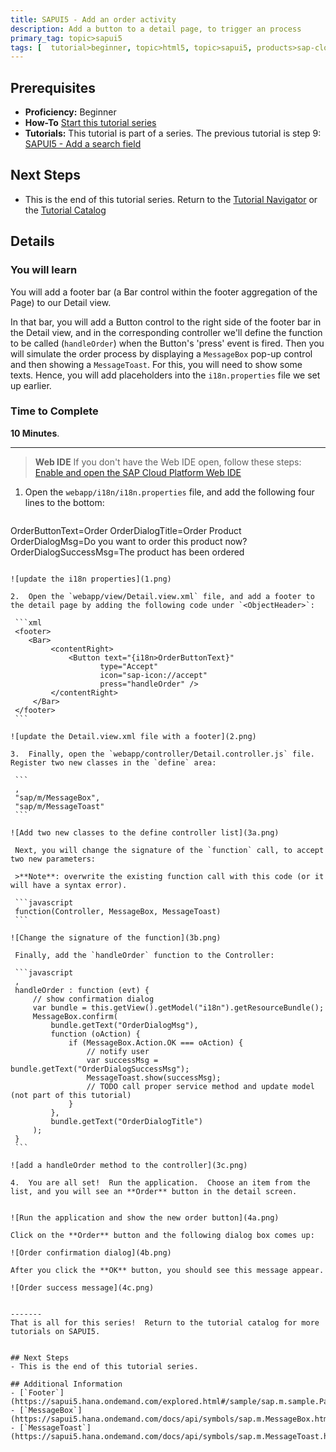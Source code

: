 ```yaml
---
title: SAPUI5 - Add an order activity
description: Add a button to a detail page, to trigger an process
primary_tag: topic>sapui5
tags: [  tutorial>beginner, topic>html5, topic>sapui5, products>sap-cloud-platform ]
---
```

## Prerequisites  
- **Proficiency:** Beginner
- **How-To** [Start this tutorial series](https://www.sap.com/developer/tutorials/sapui5-webide-open-webide.html)
- **Tutorials:** This tutorial is part of a series.  The previous tutorial is step 9: [SAPUI5 - Add a search field](http://www.sap.com/developer/tutorials/sapui5-webide-add-search-field.html)

## Next Steps
 - This is the end of this tutorial series.  Return to the [Tutorial Navigator](http://www.sap.com/developer/tutorial-navigator.html) or the [Tutorial Catalog](http://www.sap.com/developer/tutorials.html)

## Details
### You will learn  
You will add a footer bar (a Bar control within the footer aggregation of the Page) to our Detail view.  

In that bar, you will add a Button control to the right side of the footer bar in the Detail view, and in the corresponding controller we'll define the function to be called (`handleOrder`) when the Button's 'press' event is fired. Then you will simulate the order process by displaying a `MessageBox` pop-up control and then showing a `MessageToast`. For this, you will need to show some texts. Hence, you will add placeholders into the `i18n.properties` file we set up earlier.

### Time to Complete
**10 Minutes**.

---
>  **Web IDE** If you don't have the Web IDE open, follow these steps: [Enable and open the SAP Cloud Platform Web IDE](https://www.sap.com/developer/tutorials/sapui5-webide-open-webide.html)


1.  Open the `webapp/i18n/i18n.properties` file, and add the following four lines to the bottom:

	```
OrderButtonText=Order
OrderDialogTitle=Order Product
OrderDialogMsg=Do you want to order this product now?OrderDialogSuccessMsg=The product has been ordered
   ```

   ![update the i18n properties](1.png)

2.  Open the `webapp/view/Detail.view.xml` file, and add a footer to the detail page by adding the following code under `<ObjectHeader>`:

	```xml
    <footer>	   <Bar>			<contentRight>				<Button text="{i18n>OrderButtonText}"	  	               type="Accept"		               icon="sap-icon://accept"		               press="handleOrder" />			</contentRight>		</Bar>	</footer>
	```

   ![update the Detail.view.xml file with a footer](2.png)

3.  Finally, open the `webapp/controller/Detail.controller.js` file.  Register two new classes in the `define` area:

	```
	,	"sap/m/MessageBox",	"sap/m/MessageToast"
	```

   ![Add two new classes to the define controller list](3a.png)

    Next, you will change the signature of the `function` call, to accept two new parameters:

    >**Note**: overwrite the existing function call with this code (or it will have a syntax error).

    ```javascript
    function(Controller, MessageBox, MessageToast)
    ```

   ![Change the signature of the function](3b.png)

    Finally, add the `handleOrder` function to the Controller:

    ```javascript
    ,	handleOrder : function (evt) {		// show confirmation dialog		var bundle = this.getView().getModel("i18n").getResourceBundle();		MessageBox.confirm(			bundle.getText("OrderDialogMsg"),			function (oAction) {				if (MessageBox.Action.OK === oAction) {					// notify user					var successMsg = bundle.getText("OrderDialogSuccessMsg");					MessageToast.show(successMsg);					// TODO call proper service method and update model (not part of this tutorial)				}
			},			bundle.getText("OrderDialogTitle")		);	}
	```

   ![add a handleOrder method to the controller](3c.png)

4.  You are all set!  Run the application.  Choose an item from the list, and you will see an **Order** button in the detail screen.  


   ![Run the application and show the new order button](4a.png)

   Click on the **Order** button and the following dialog box comes up:

   ![Order confirmation dialog](4b.png)

   After you click the **OK** button, you should see this message appear.

   ![Order success message](4c.png)


-------
That is all for this series!  Return to the tutorial catalog for more tutorials on SAPUI5.


## Next Steps
 - This is the end of this tutorial series.  

## Additional Information
- [`Footer`](https://sapui5.hana.ondemand.com/explored.html#/sample/sap.m.sample.Page/preview)- [`MessageBox`](https://sapui5.hana.ondemand.com/docs/api/symbols/sap.m.MessageBox.html)- [`MessageToast`](https://sapui5.hana.ondemand.com/docs/api/symbols/sap.m.MessageToast.html)
